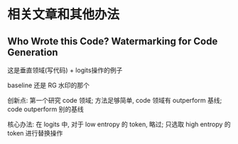 # 相关文章和其他办法

## Who Wrote this Code? Watermarking for Code Generation

这是垂直领域(写代码) + logits操作的例子

baseline 还是 RG 水印的那个

创新点: 第一个研究 code 领域; 方法足够简单, code 领域有 outperform 基线; code outperform 别的基线 

核心办法: 在 logits 中, 对于 low entropy 的 token, 略过; 只选取 high entropy 的 token 进行替换操作

## 